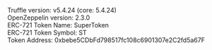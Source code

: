 Truffle version: v5.4.24 (core: 5.4.24) \
OpenZeppelin version: 2.3.0 \
ERC-721 Token Name: SuperToken \
ERC-721 Token Symbol: ST \
Token Address: 0xbebe5CDbFd798517fc108c6901307e2C2fd5a67F
